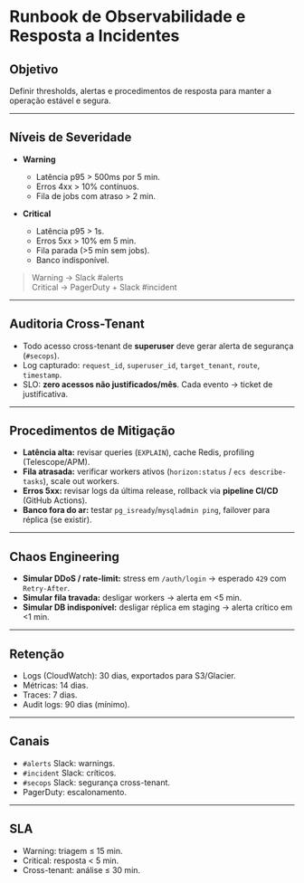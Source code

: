 # Runbook de Observabilidade e Resposta a Incidentes

## Objetivo
Definir thresholds, alertas e procedimentos de resposta para manter a operação estável e segura.

---

## Níveis de Severidade

- **Warning**  
  - Latência p95 > 500ms por 5 min.  
  - Erros 4xx > 10% contínuos.  
  - Fila de jobs com atraso > 2 min.  

- **Critical**  
  - Latência p95 > 1s.  
  - Erros 5xx > 10% em 5 min.  
  - Fila parada (>5 min sem jobs).  
  - Banco indisponível.  

> Warning → Slack #alerts  
> Critical → PagerDuty + Slack #incident  

---

## Auditoria Cross-Tenant
- Todo acesso cross-tenant de **superuser** deve gerar alerta de segurança (`#secops`).  
- Log capturado: `request_id`, `superuser_id`, `target_tenant`, `route`, `timestamp`.  
- SLO: **zero acessos não justificados/mês**. Cada evento → ticket de justificativa.

---

## Procedimentos de Mitigação
- **Latência alta:** revisar queries (`EXPLAIN`), cache Redis, profiling (Telescope/APM).  
- **Fila atrasada:** verificar workers ativos (`horizon:status` / `ecs describe-tasks`), scale out workers.  
- **Erros 5xx:** revisar logs da última release, rollback via **pipeline CI/CD** (GitHub Actions).  
- **Banco fora do ar:** testar `pg_isready`/`mysqladmin ping`, failover para réplica (se existir).  

---

## Chaos Engineering
- **Simular DDoS / rate-limit:** stress em `/auth/login` → esperado `429` com `Retry-After`.  
- **Simular fila travada:** desligar workers → alerta em <5 min.  
- **Simular DB indisponível:** desligar réplica em staging → alerta crítico em <1 min.  

---

## Retenção
- Logs (CloudWatch): 30 dias, exportados para S3/Glacier.  
- Métricas: 14 dias.  
- Traces: 7 dias.  
- Audit logs: 90 dias (mínimo).  

---

## Canais
- `#alerts` Slack: warnings.  
- `#incident` Slack: críticos.  
- `#secops` Slack: segurança cross-tenant.  
- PagerDuty: escalonamento.  

---

## SLA
- Warning: triagem ≤ 15 min.  
- Critical: resposta < 5 min.  
- Cross-tenant: análise ≤ 30 min.  

